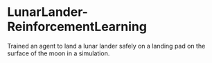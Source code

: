 # LunarLander-ReinforcementLearning

Trained an agent to land a lunar lander safely on a landing pad on the surface of the moon in a simulation.
